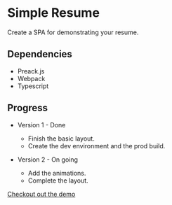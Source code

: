 # Simple Resume

Create a SPA for demonstrating your resume.

## Dependencies

- Preack.js
- Webpack
- Typescript

## Progress

- Version 1 - Done
  - Finish the basic layout.
  - Create the dev environment and the prod build.

- Version 2 - On going
  - Add the animations.
  - Complete the layout.

[Checkout out the demo](https://jimlin94.github.io/)